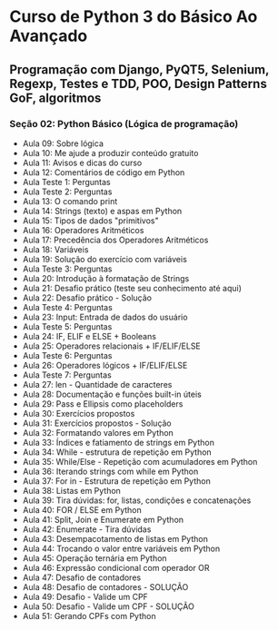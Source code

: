 # Curso de Python 3 do Básico Ao Avançado
## Programação com Django, PyQT5, Selenium, Regexp, Testes e TDD, POO, Design Patterns GoF, algoritmos
### Seção 02: Python Básico (Lógica de programação)

* Aula 09: Sobre lógica
* Aula 10: Me ajude a produzir conteúdo gratuito
* Aula 11: Avisos e dicas do curso
* Aula 12: Comentários de código em Python
* Aula Teste 1: Perguntas
* Aula Teste 2: Perguntas
* Aula 13: O comando print
* Aula 14: Strings (texto) e aspas em Python
* Aula 15: Tipos de dados "primitivos"
* Aula 16: Operadores Aritméticos
* Aula 17: Precedência dos Operadores Aritméticos
* Aula 18: Variáveis
* Aula 19: Solução do exercício com variáveis
* Aula Teste 3: Perguntas
* Aula 20: Introdução à formatação de Strings
* Aula 21: Desafio prático (teste seu conhecimento até aqui)
* Aula 22: Desafio prático - Solução
* Aula Teste 4: Perguntas
* Aula 23: Input: Entrada de dados do usuário
* Aula Teste 5: Perguntas
* Aula 24: IF, ELIF e ELSE + Booleans
* Aula 25: Operadores relacionais + IF/ELIF/ELSE
* Aula Teste 6: Perguntas
* Aula 26: Operadores lógicos + IF/ELIF/ELSE
* Aula Teste 7: Perguntas
* Aula 27: len - Quantidade de caracteres
* Aula 28: Documentação e funções built-in úteis
* Aula 29: Pass e Ellipsis como placeholders
* Aula 30: Exercícios propostos
* Aula 31: Exercícios propostos - Solução
* Aula 32: Formatando valores em Python
* Aula 33: Índices e fatiamento de strings em Python
* Aula 34: While - estrutura de repetição em Python
* Aula 35: While/Else - Repetição com acumuladores em Python
* Aula 36: Iterando strings com while em Python
* Aula 37: For in - Estrutura de repetição em Python
* Aula 38: Listas em Python
* Aula 39: Tira dúvidas: for, listas, condições e concatenações
* Aula 40: FOR / ELSE em Python
* Aula 41: Split, Join e Enumerate em Python
* Aula 42: Enumerate - Tira dúvidas
* Aula 43: Desempacotamento de listas em Python
* Aula 44: Trocando o valor entre variáveis em Python
* Aula 45: Operação ternária em Python
* Aula 46: Expressão condicional com operador OR
* Aula 47: Desafio de contadores
* Aula 48: Desafio de contadores - SOLUÇÃO
* Aula 49: Desafio - Valide um CPF
* Aula 50: Desafio - Valide um CPF - SOLUÇÃO
* Aula 51: Gerando CPFs com Python
